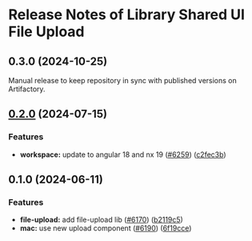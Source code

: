 # Release Notes of Library Shared UI File Upload
## 0.3.0 (2024-10-25)
Manual release to keep repository in sync with published versions on Artifactory.

## [0.2.0](https://github.com/Schaeffler-Group/frontend-schaeffler/compare/file-upload-v0.1.0...file-upload-v0.2.0) (2024-07-15)


### Features

* **workspace:** update to angular 18 and nx 19 ([#6259](https://github.com/Schaeffler-Group/frontend-schaeffler/issues/6259)) ([c2fec3b](https://github.com/Schaeffler-Group/frontend-schaeffler/commit/c2fec3befeaa072f87bfc4c195262d71c2b18ecf))

## 0.1.0 (2024-06-11)


### Features

* **file-upload:** add file-upload lib ([#6170](https://github.com/Schaeffler-Group/frontend-schaeffler/issues/6170)) ([b2119c5](https://github.com/Schaeffler-Group/frontend-schaeffler/commit/b2119c5d132c3e504daf3762139040445cec109a))
* **mac:** use new upload component ([#6190](https://github.com/Schaeffler-Group/frontend-schaeffler/issues/6190)) ([6f19cce](https://github.com/Schaeffler-Group/frontend-schaeffler/commit/6f19ccebd44598cadb48ac078307db0e210548ec))
